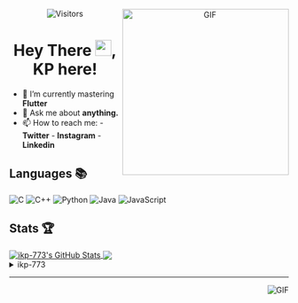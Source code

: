 <div align="center">
<img align="right" alt="GIF" height="300px" src="https://blog.insaid.co/wp-content/uploads/2020/01/Coding.gif"/>
       
![Visitors](https://visitor-badge.glitch.me/badge?page_id=ikp-773)

# Hey There <img src="https://media.tenor.com/images/822fb670841c6f6582fefbb82e338a50/tenor.gif" width="29px">, KP here!
</div>

- 🌱 I’m currently mastering **Flutter**
- 💬 Ask me about **anything.**
- 📫 How to reach me:
       - **Twitter** 
       - **Instagram**
       - **Linkedin**
         
## Languages 📚 

![C](https://img.shields.io/badge/-C-000?style=flat&logo=C)
![C++](https://img.shields.io/badge/-C++-000?style=flat&logo=C%2B%2B&logoColor=00599C)
![Python](https://img.shields.io/badge/-Python-000?style=flat&logo=python)
![Java](https://img.shields.io/badge/-Java-000?style=flat&logo=Java&logoColor=007396)
![JavaScript](https://img.shields.io/badge/-JavaScript-000?style=flat&logo=javascript)

##  Stats 🏆

<a href="https://github.com/ikp-773">
<img align="center" src="https://github-readme-stats.vercel.app/api?username=ikp-773&show_icons=true&theme=tokyonight&icon_color=6392DF&hide=prs" alt="ikp-773's GitHub Stats" />
</a> 
<a href="https://github.com/ikp-773">
<img align="center" src="https://github-readme-stats.vercel.app/api/top-langs/?username=ikp-773&layout=compact&show_icons=true&theme=tokyonight&icon_color=6392DF&hide=prs" />
</a>
<details>
       <summary>ikp-773</summary>
       
       <!--START_SECTION:waka-->
![Profile Views](http://img.shields.io/badge/Profile%20Views-52-blue)

![Lines of code](https://img.shields.io/badge/From%20Hello%20World%20I%27ve%20Written-463404%20lines%20of%20code-blue)

**🐱 My Github Data** 

> 🏆 2,087 Contributions in the Year 2020
 > 
> 📦 152.7 kB Used in Github's Storage 
 > 
> 💼 Opted to Hire
 > 
> 📜 23 Public Repositories
 > 
> 🔑 10 Private Repositories 

**I'm a Night 🦉** 

```text
🌞 Morning    74 commits     █░░░░░░░░░░░░░░░░░░░░░░░░   6.42% 
🌆 Daytime    203 commits    ████░░░░░░░░░░░░░░░░░░░░░   17.61% 
🌃 Evening    443 commits    █████████░░░░░░░░░░░░░░░░   38.42% 
🌙 Night      433 commits    █████████░░░░░░░░░░░░░░░░   37.55%

```
📅 **I'm Most Productive on Sunday** 

```text
Monday       174 commits    ███░░░░░░░░░░░░░░░░░░░░░░   15.09% 
Tuesday      75 commits     █░░░░░░░░░░░░░░░░░░░░░░░░   6.5% 
Wednesday    177 commits    ███░░░░░░░░░░░░░░░░░░░░░░   15.35% 
Thursday     164 commits    ███░░░░░░░░░░░░░░░░░░░░░░   14.22% 
Friday       126 commits    ██░░░░░░░░░░░░░░░░░░░░░░░   10.93% 
Saturday     189 commits    ████░░░░░░░░░░░░░░░░░░░░░   16.39% 
Sunday       248 commits    █████░░░░░░░░░░░░░░░░░░░░   21.51%

```


📊 **This Week I Spent My Time On** 

```text
💬 Programming Languages: 
Dart                     13 hrs 20 mins      ████████████░░░░░░░░░░░░░   47.56% 
Other                    9 hrs 32 mins       ████████░░░░░░░░░░░░░░░░░   34.01% 
C                        4 hrs 36 mins       ████░░░░░░░░░░░░░░░░░░░░░   16.45% 
C++                      18 mins             ░░░░░░░░░░░░░░░░░░░░░░░░░   1.1% 
YAML                     12 mins             ░░░░░░░░░░░░░░░░░░░░░░░░░   0.74%

🔥 Editors: 
Android Studio           13 hrs 32 mins      ████████████░░░░░░░░░░░░░   48.3% 
Chrome                   9 hrs 32 mins       ████████░░░░░░░░░░░░░░░░░   34.01% 
Sublime Text             4 hrs 36 mins       ████░░░░░░░░░░░░░░░░░░░░░   16.45% 
VS Code                  18 mins             ░░░░░░░░░░░░░░░░░░░░░░░░░   1.1% 
PyCharmCore              2 mins              ░░░░░░░░░░░░░░░░░░░░░░░░░   0.13%

```

**Timeline**

![Chart not found](https://github.com/ikp-773/ikp-773/blob/master/charts/bar_graph.png) 


<!--END_SECTION:waka-->
</details>

 ---
 
<img align="right" alt="GIF" src="https://github4life.herokuapp.com/ikp-773.gif" />


